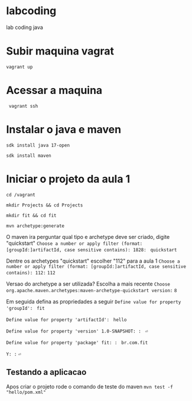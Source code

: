 # labcoding
lab coding java

# Subir maquina vagrat

```vagrant up```

# Acessar a maquina

``` vagrant ssh```


# Instalar o java e maven

```sdk install java 17-open```

```sdk install maven```

# Iniciar o projeto da aula 1

```cd /vagrant```

```mkdir Projects && cd Projects```

```mkdir fit && cd fit```

```mvn archetype:generate```

O maven ira perguntar qual tipo e archetype deve ser criado, digite "quickstart"
```Choose a number or apply filter (format: [groupId:]artifactId, case sensitive contains): 1828: ```
```quickstart```

Dentre os archetypes "quickstart" escolher "112" para a aula 1
```Choose a number or apply filter (format: [groupId:]artifactId, case sensitive contains): 112:```
```112```

Versao do archetype a ser utilizada? Escolha a mais recente
```Choose org.apache.maven.archetypes:maven-archetype-quickstart version:```
```8```

Em seguida defina as propriedades a seguir
```Define value for property 'groupId': ```
```fit```

```Define value for property 'artifactId': ```
```hello```

```Define value for property 'version' 1.0-SNAPSHOT: : ```
```⏎```

```Define value for property 'package' fit: : ```
```br.com.fit```

``` Y: : ```
```⏎```

## Testando a aplicacao

Apos criar o projeto rode o comando de teste do maven
```mvn test -f "hello/pom.xml"```